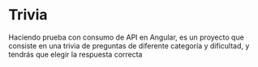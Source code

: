 # Trivia
Haciendo prueba con consumo de API en Angular, es un proyecto que consiste en una trivia de preguntas de diferente categoría y dificultad, y tendrás que elegir la respuesta correcta
